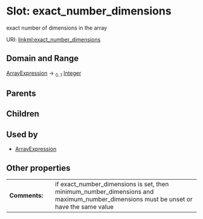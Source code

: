 
# Slot: exact_number_dimensions


exact number of dimensions in the array

URI: [linkml:exact_number_dimensions](https://w3id.org/linkml/exact_number_dimensions)


## Domain and Range

[ArrayExpression](ArrayExpression.md) &#8594;  <sub>0..1</sub> [Integer](types/Integer.md)

## Parents


## Children


## Used by

 * [ArrayExpression](ArrayExpression.md)

## Other properties

|  |  |  |
| --- | --- | --- |
| **Comments:** | | if exact_number_dimensions is set, then minimum_number_dimensions and maximum_number_dimensions must be unset or have the same value |

